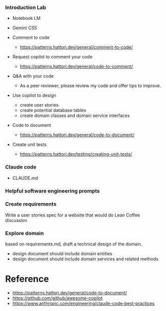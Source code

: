 
### Introduction Lab
- Notebook LM
- Gemini CSS 
- Comment to code
    - https://patterns.hattori.dev/general/comment-to-code/

- Request copilot to comment your code
    - https://patterns.hattori.dev/general/code-to-comment/

- Q&A with your code
    - As a peer reviewer, please review my code and offer tips to improve.

- Use copilot to design
    - create user stories
    - create potential database tables
    - create domain classes and domain service interfaces

- Code to document
    - https://patterns.hattori.dev/general/code-to-document/

- Create unit tests
    - https://patterns.hattori.dev/testing/creating-unit-tests/

### Claude code
- CLAUDE.md


### Helpful software engineering prompts

### Create requirements

Write a user stories spec for a website that would do Lean Coffee discussion

### Explore domain 
based on requirements.md, draft a technical design of the domain.
- design document should include domain entities
- design document should include domain services and related methods

# Reference
- https://patterns.hattori.dev/general/code-to-document/
- https://github.com/github/awesome-copilot
- https://www.anthropic.com/engineering/claude-code-best-practices
